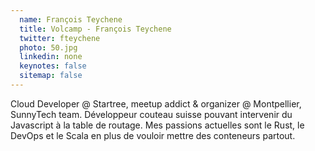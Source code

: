 ```yaml
---
  name: François Teychene
  title: Volcamp - François Teychene
  twitter: fteychene
  photo: 50.jpg
  linkedin: none
  keynotes: false
  sitemap: false
---
```

Cloud Developer @ Startree, meetup addict & organizer @ Montpellier, SunnyTech team.
Développeur couteau suisse pouvant intervenir du Javascript à la table de routage. Mes passions actuelles sont le Rust, le DevOps et le Scala en plus de vouloir mettre des conteneurs partout.
